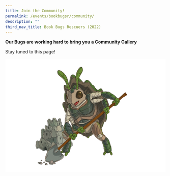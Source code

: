 ```yaml
---
title: Join the Community!
permalink: /events/bookbugsr/community/
description: ""
third_nav_title: Book Bugs Rescuers (2022)
---
```



**Our Bugs are working hard to bring you a Community Gallery**

Stay tuned to this page!

<img src="/images/events/bookbugsr/Junthura Final CMYK.png">